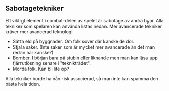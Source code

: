 ## Sabotagetekniker
Ett viktigt element i combat-delen av spelet är sabotage av andra byar. Alla tekniker som spelaren kan använda listas nedan. 
Mer avancerade tekniker kräver mer avancerad teknologi.

- Sätta eld på byggnader. Om folk sover där kanske de dör. 
- Stjäla saker. (Inte saker som är mycket mer avancerade än det man redan har kanske?)
- Bomber. I början bara på stubin eller liknande men man kan låsa upp fjärrutlösning senare i "teknikträdet".
- Mörda folk. Kan bli lite op?

Alla tekniker borde ha nån risk associerad, så man inte kan spamma den bästa hela tiden.
